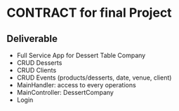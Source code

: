 # CONTRACT for final Project
##  Deliverable

- Full Service App for Dessert Table Company
- CRUD Desserts
- CRUD Clients
- CRUD Events (products/desserts, date, venue, client)
- MainHandler: access to every operations
- MainController: DessertCompany
- Login
